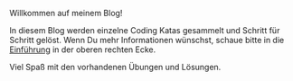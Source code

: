 Willkommen auf meinem Blog!

In diesem Blog werden einzelne Coding Katas gesammelt und Schritt für Schritt gelöst. Wenn Du mehr Informationen wünschst, schaue bitte in die [Einführung](/joyOfProgramming/introduction/) in der oberen rechten Ecke.

Viel Spaß mit den vorhandenen Übungen und Lösungen.